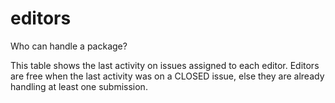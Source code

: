 # editors

Who can handle a package?

This table shows the last activity on issues assigned to each editor.
Editors are free when the last activity was on a CLOSED issue, else they
are already handling at least one submission.
